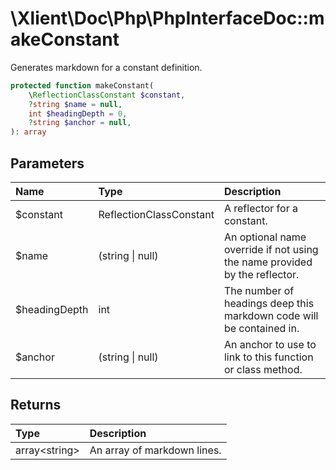 # \\Xlient\\Doc\\Php\\PhpInterfaceDoc::makeConstant

Generates markdown for a constant definition.

```php
protected function makeConstant(
    \ReflectionClassConstant $constant,
    ?string $name = null,
    int $headingDepth = 0,
    ?string $anchor = null,
): array
```

## Parameters

| Name | Type | Description |
| :--- | :--- | :--- |
| $constant | ReflectionClassConstant | A reflector for a constant. |
| $name | \(string \| null\) | An optional name override if not using the name provided by the reflector. |
| $headingDepth | int | The number of headings deep this markdown code will be contained in. |
| $anchor | \(string \| null\) | An anchor to use to link to this function or class method. |

## Returns

| Type | Description |
| :--- | :--- |
| array\<string\> | An array of markdown lines. |